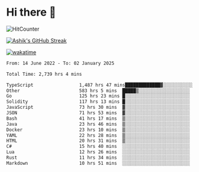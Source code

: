 # Hi there 👋

![HitCounter](https://hits.seeyoufarm.com/api/count/incr/badge.svg?url=https%3A%2F%2Fgithub.com%2Fashrhmn1212%2Fhit-counter)

<!-- ![Contribution Graph](https://github-readme-activity-graph.cyclic.app/graph?username=ashrhmn) -->


<!-- [![Top Langs](https://github-readme-stats.vercel.app/api/top-langs/?username=ashrhmn&layout=compact&theme=synthwave&langs_count=10&card_width=445)](https://github.com/anuraghazra/github-readme-stats) -->

[![Ashik's GitHub Streak](https://github-readme-streak-stats.herokuapp.com/?user=ashrhmn&theme=blood&fire=DD7F1C&background=151515&dates=9f9f9f&border=DD2727)](https://git.io/streak-stats)

<!-- ![Ashik's GitHub stats](https://github-readme-stats.vercel.app/api/?username=ashrhmn&show_icons=true&title_color=fff&icon_color=79ff97&text_color=9f9f9f&bg_color=151515) -->

[![wakatime](https://wakatime.com/badge/user/3df86613-ba63-4631-8e65-0ff18e7becad.svg)](https://wakatime.com/@3df86613-ba63-4631-8e65-0ff18e7becad)

<!--START_SECTION:waka-->

```txt
From: 14 June 2022 - To: 02 January 2025

Total Time: 2,739 hrs 4 mins

TypeScript                 1,487 hrs 47 mins█████████████▓░░░░░░░░░░░   54.32 %
Other                      583 hrs 5 mins  █████▒░░░░░░░░░░░░░░░░░░░   21.29 %
Go                         125 hrs 23 mins █░░░░░░░░░░░░░░░░░░░░░░░░   04.58 %
Solidity                   117 hrs 13 mins █░░░░░░░░░░░░░░░░░░░░░░░░   04.28 %
JavaScript                 73 hrs 30 mins  ▓░░░░░░░░░░░░░░░░░░░░░░░░   02.68 %
JSON                       71 hrs 53 mins  ▓░░░░░░░░░░░░░░░░░░░░░░░░   02.63 %
Bash                       41 hrs 17 mins  ▒░░░░░░░░░░░░░░░░░░░░░░░░   01.51 %
Java                       23 hrs 46 mins  ▒░░░░░░░░░░░░░░░░░░░░░░░░   00.87 %
Docker                     23 hrs 10 mins  ▒░░░░░░░░░░░░░░░░░░░░░░░░   00.85 %
YAML                       22 hrs 28 mins  ▒░░░░░░░░░░░░░░░░░░░░░░░░   00.82 %
HTML                       20 hrs 31 mins  ▒░░░░░░░░░░░░░░░░░░░░░░░░   00.75 %
C#                         15 hrs 40 mins  ░░░░░░░░░░░░░░░░░░░░░░░░░   00.57 %
Lua                        12 hrs 26 mins  ░░░░░░░░░░░░░░░░░░░░░░░░░   00.45 %
Rust                       11 hrs 34 mins  ░░░░░░░░░░░░░░░░░░░░░░░░░   00.42 %
Markdown                   10 hrs 51 mins  ░░░░░░░░░░░░░░░░░░░░░░░░░   00.40 %
```

<!--END_SECTION:waka-->


<!--### Most Used Languages
<img src="https://wakatime.com/share/@ashrhmn/24ecb986-5bf8-4607-af7f-0aab08908d8c.png" />

### Favourite Tools
<img src="https://wakatime.com/share/@ashrhmn/f4e08015-f3bc-460a-9228-95a3ba11c604.png" />-->
